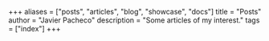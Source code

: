 +++
aliases = ["posts", "articles", "blog", "showcase", "docs"]
title = "Posts"
author = "Javier Pacheco"
description = "Some articles of my interest."
tags = ["index"]
+++
